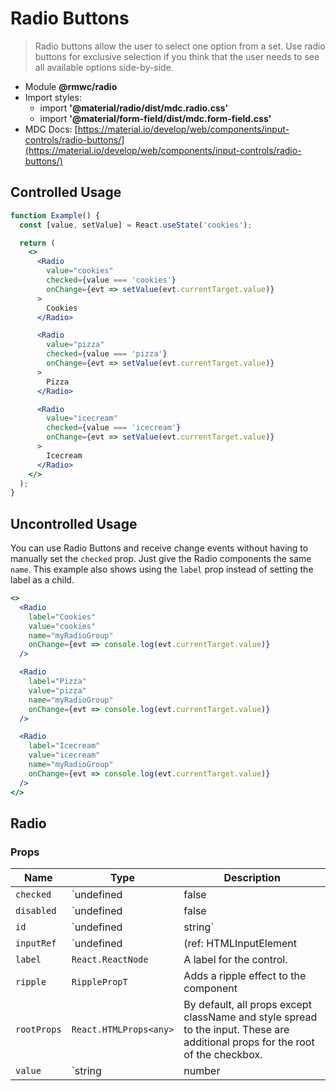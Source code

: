 # Radio Buttons

> Radio buttons allow the user to select one option from a set. Use radio buttons for exclusive selection if you think that the user needs to see all available options side-by-side.

- Module **@rmwc/radio**
- Import styles:
  - import **'@material/radio/dist/mdc.radio.css'**
  - import **'@material/form-field/dist/mdc.form-field.css'**
- MDC Docs: [https://material.io/develop/web/components/input-controls/radio-buttons/](https://material.io/develop/web/components/input-controls/radio-buttons/)

## Controlled Usage

```jsx
function Example() {
  const [value, setValue] = React.useState('cookies');

  return (
    <>
      <Radio
        value="cookies"
        checked={value === 'cookies'}
        onChange={evt => setValue(evt.currentTarget.value)}
      >
        Cookies
      </Radio>

      <Radio
        value="pizza"
        checked={value === 'pizza'}
        onChange={evt => setValue(evt.currentTarget.value)}
      >
        Pizza
      </Radio>

      <Radio
        value="icecream"
        checked={value === 'icecream'}
        onChange={evt => setValue(evt.currentTarget.value)}
      >
        Icecream
      </Radio>
    </>
  );
}
```

## Uncontrolled Usage

You can use Radio Buttons and receive change events without having to manually set the `checked` prop. Just give the Radio components the same `name`. This example also shows using the `label` prop instead of setting the label as a child.

```jsx
<>
  <Radio
    label="Cookies"
    value="cookies"
    name="myRadioGroup"
    onChange={evt => console.log(evt.currentTarget.value)}
  />

  <Radio
    label="Pizza"
    value="pizza"
    name="myRadioGroup"
    onChange={evt => console.log(evt.currentTarget.value)}
  />

  <Radio
    label="Icecream"
    value="icecream"
    name="myRadioGroup"
    onChange={evt => console.log(evt.currentTarget.value)}
  />
</>
```

## Radio
### Props

| Name | Type | Description |
|------|------|-------------|
| `checked` | `undefined | false | true` | Toggle the control on and off. |
| `disabled` | `undefined | false | true` | Disables the control. |
| `id` | `undefined | string` | A DOM ID for the toggle. |
| `inputRef` | `undefined | (ref: HTMLInputElement | null) => void` | A reference to the native input. |
| `label` | `React.ReactNode` | A label for the control. |
| `ripple` | `RipplePropT` | Adds a ripple effect to the component |
| `rootProps` | `React.HTMLProps<any>` | By default, all props except className and style spread to the input. These are additional props for the root of the checkbox. |
| `value` | `string | number | string[]` | The value of the control. |


